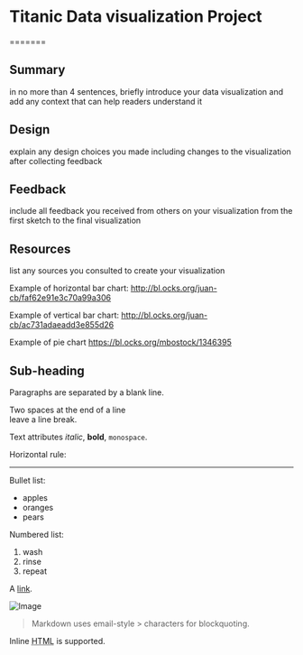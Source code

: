 # Titanic Data visualization Project
=======


## Summary

in no more than 4 sentences, briefly introduce your data visualization and add any context that can help readers understand it


## Design

explain any design choices you made including changes to the visualization after collecting feedback

## Feedback

include all feedback you received from others on your visualization from the first sketch to the final visualization

## Resources

list any sources you consulted to create your visualization

Example of horizontal bar chart:
http://bl.ocks.org/juan-cb/faf62e91e3c70a99a306

Example of vertical bar chart:
http://bl.ocks.org/juan-cb/ac731adaeadd3e855d26

Example of pie chart
https://bl.ocks.org/mbostock/1346395

## Sub-heading
 
Paragraphs are separated
by a blank line.

Two spaces at the end of a line  
leave a line break.

Text attributes _italic_, 
**bold**, `monospace`.

Horizontal rule:

---

Bullet list:

  * apples
  * oranges
  * pears

Numbered list:

  1. wash
  2. rinse
  3. repeat

A [link](http://example.com).

![Image](Image_icon.png)

> Markdown uses email-style > characters for blockquoting.

Inline <abbr title="Hypertext Markup Language">HTML</abbr> is supported.
